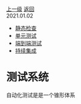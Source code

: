 <div class="extend-header">
    <div class="info">
        <div class="record">
            <a class="back" href="./">上一级</a>
            <a class="back" href="./">返回</a>
        </div>        
        <div class="mini">
            <span>2021.01.02</span>
        </div>
    </div>
    <div class="content"><div class="custom-block children"><ul><li><a href="/frontend/layerSecurity/systemTest/static">静态检查</a></li><li><a href="/frontend/layerSecurity/systemTest/unit">单元测试</a></li><li><a href="/frontend/layerSecurity/systemTest/e2e">端到端测试</a></li><li><a href="/frontend/layerSecurity/systemTest/ci">持续集成</a></li></ul></div></div>
</div>
<div class="content-header">
<h1>测试系统</h1>
<summary class="desc">自动化测试是是一个锥形体系</summary>
</div>
